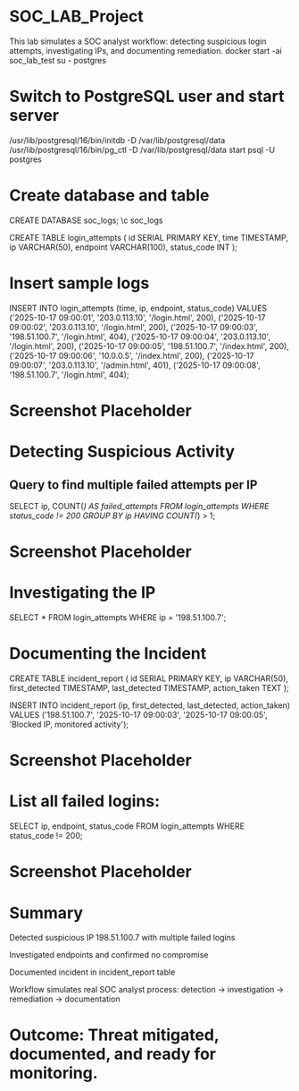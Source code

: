 # SOC_LAB_Project
This lab simulates a SOC analyst workflow: detecting suspicious login attempts, investigating IPs, and documenting remediation.
docker start -ai soc_lab_test
su - postgres
# Switch to PostgreSQL user and start server
/usr/lib/postgresql/16/bin/initdb -D /var/lib/postgresql/data
/usr/lib/postgresql/16/bin/pg_ctl -D /var/lib/postgresql/data start
psql -U postgres
# Create database and table
CREATE DATABASE soc_logs;
\c soc_logs

CREATE TABLE login_attempts (
    id SERIAL PRIMARY KEY,
    time TIMESTAMP,
    ip VARCHAR(50),
    endpoint VARCHAR(100),
    status_code INT
);
# Insert sample logs
INSERT INTO login_attempts (time, ip, endpoint, status_code)
VALUES
('2025-10-17 09:00:01', '203.0.113.10', '/login.html', 200),
('2025-10-17 09:00:02', '203.0.113.10', '/login.html', 200),
('2025-10-17 09:00:03', '198.51.100.7', '/login.html', 404),
('2025-10-17 09:00:04', '203.0.113.10', '/login.html', 200),
('2025-10-17 09:00:05', '198.51.100.7', '/index.html', 200),
('2025-10-17 09:00:06', '10.0.0.5', '/index.html', 200),
('2025-10-17 09:00:07', '203.0.113.10', '/admin.html', 401),
('2025-10-17 09:00:08', '198.51.100.7', '/login.html', 404);
# Screenshot Placeholder

# Detecting Suspicious Activity
## Query to find multiple failed attempts per IP
SELECT ip, COUNT(*) AS failed_attempts
FROM login_attempts
WHERE status_code != 200
GROUP BY ip
HAVING COUNT(*) > 1;
# Screenshot Placeholder
# Investigating the IP
SELECT *
FROM login_attempts
WHERE ip = '198.51.100.7';

# Documenting the Incident
CREATE TABLE incident_report (
    id SERIAL PRIMARY KEY,
    ip VARCHAR(50),
    first_detected TIMESTAMP,
    last_detected TIMESTAMP,
    action_taken TEXT
);

INSERT INTO incident_report (ip, first_detected, last_detected, action_taken)
VALUES ('198.51.100.7', '2025-10-17 09:00:03', '2025-10-17 09:00:05', 'Blocked IP, monitored activity');
# Screenshot Placeholder

# List all failed logins:
SELECT ip, endpoint, status_code
FROM login_attempts
WHERE status_code != 200;
# Screenshot Placeholder

# Summary
Detected suspicious IP 198.51.100.7 with multiple failed logins

Investigated endpoints and confirmed no compromise

Documented incident in incident_report table

Workflow simulates real SOC analyst process: detection → investigation → remediation → documentation

# Outcome: Threat mitigated, documented, and ready for monitoring.

